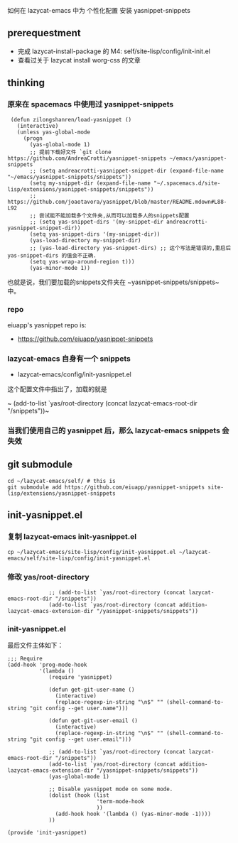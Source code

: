 如何在 lazycat-emacs 中为 个性化配置 安装 yasnippet-snippets

## prerequestment

- 完成 lazycat-install-package 的 M4: self/site-lisp/config/init-init.el
- 查看过关于 lazycat install worg-css 的文章

## thinking
### 原来在 spacemacs 中使用过 yasnippet-snippets
```
 (defun zilongshanren/load-yasnippet ()
   (interactive)
   (unless yas-global-mode
     (progn
       (yas-global-mode 1)
       ;; 提前下载好文件 `git clone https://github.com/AndreaCrotti/yasnippet-snippets ~/emacs/yasnippet-snippets`
       ;; (setq andreacrotti-yasnippet-snippet-dir (expand-file-name "~/emacs/yasnippet-snippets/snippets"))
       (setq my-snippet-dir (expand-file-name "~/.spacemacs.d/site-lisp/extensions/yasnippet-snippets/snippets"))
       ;; https://github.com/joaotavora/yasnippet/blob/master/README.mdown#L88-L92
       ;; 尝试能不能加载多个文件夹,从而可以加载多人的snippets配置
       ;; (setq yas-snippet-dirs '(my-snippet-dir andreacrotti-yasnippet-snippet-dir))
       (setq yas-snippet-dirs '(my-snippet-dir))
       (yas-load-directory my-snippet-dir)
       ;; (yas-load-directory yas-snippet-dirs) ;; 这个写法是错误的,重启后 yas-snippet-dirs 的值会不正确.
       (setq yas-wrap-around-region t)))
       (yas-minor-mode 1))
```

也就是说，我们要加载的snippets文件夹在 ~yasnippet-snippets/snippets~ 中。
### repo
eiuapp's yasnippet repo is:
- https://github.com/eiuapp/yasnippet-snippets
### lazycat-emacs 自身有一个 snippets

- lazycat-emacs/config/init-yasnippet.el

这个配置文件中指出了，加载的就是

~ (add-to-list `yas/root-directory (concat lazycat-emacs-root-dir "/snippets"))~

### 当我们使用自己的 yasnippet 后，那么 lazycat-emacs snippets 会失效

## git submodule

```shell
cd ~/lazycat-emacs/self/ # this is
git submodule add https://github.com/eiuapp/yasnippet-snippets site-lisp/extensions/yasnippet-snippets
```

## init-yasnippet.el

### 复制 lazycat-emacs init-yasnippet.el

```
cp ~/lazycat-emacs/site-lisp/config/init-yasnippet.el ~/lazycat-emacs/self/site-lisp/config/init-yasnippet.el
```

### 修改 yas/root-directory
```
             ;; (add-to-list `yas/root-directory (concat lazycat-emacs-root-dir "/snippets"))
             (add-to-list `yas/root-directory (concat addition-lazycat-emacs-extension-dir "/yasnippet-snippets/snippets"))
```
### init-yasnippet.el

最后文件主体如下：

```
;;; Require
(add-hook 'prog-mode-hook
          '(lambda ()
             (require 'yasnippet)

             (defun get-git-user-name ()
               (interactive)
               (replace-regexp-in-string "\n$" "" (shell-command-to-string "git config --get user.name")))

             (defun get-git-user-email ()
               (interactive)
               (replace-regexp-in-string "\n$" "" (shell-command-to-string "git config --get user.email")))

             ;; (add-to-list `yas/root-directory (concat lazycat-emacs-root-dir "/snippets"))
             (add-to-list `yas/root-directory (concat addition-lazycat-emacs-extension-dir "/yasnippet-snippets/snippets"))
             (yas-global-mode 1)

             ;; Disable yasnippet mode on some mode.
             (dolist (hook (list
                            'term-mode-hook
                            ))
               (add-hook hook '(lambda () (yas-minor-mode -1))))
             ))

(provide 'init-yasnippet)
```
